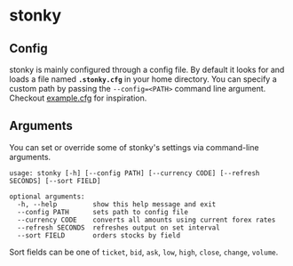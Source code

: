 # stonky



## Config

stonky is mainly configured through a config file. By default it looks for and loads a file named **`.stonky.cfg`** in your home directory. You can specify a custom path by passing the `--config=<PATH>` command line argument. Checkout [example.cfg](https://github.com/jkwill87/stonky/blob/master/example.cfg) for inspiration.

## Arguments

You can set or override some of stonky's settings via command-line arguments.

```
usage: stonky [-h] [--config PATH] [--currency CODE] [--refresh SECONDS] [--sort FIELD]

optional arguments:
  -h, --help         show this help message and exit
  --config PATH      sets path to config file
  --currency CODE    converts all amounts using current forex rates
  --refresh SECONDS  refreshes output on set interval
  --sort FIELD       orders stocks by field
```

Sort fields can be one of `ticket`, `bid`, `ask`, `low`, `high`, `close`, `change`, `volume`.
